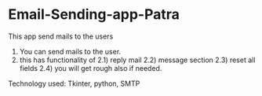 # Email-Sending-app-Patra
This app send mails to the users
1) You can send mails to the user.
2) this has functionality of
    2.1) reply mail
    2.2) message section
    2.3) reset all fields
    2.4) you will get rough also if needed.

Technology used:
Tkinter, python, SMTP 
